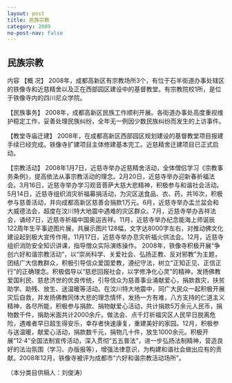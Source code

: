 ```yaml
---
layout: post
title: 民族宗教
category: 2009
no-post-nav: false
---
```


##  民族宗教

内容
【概  况】  2008年，成都高新区有宗教场所3个，有位于石羊街道办事处辖区的铁像寺和近慈精舍以及正在西部园区建设中的基督教堂。有宗教院校1所，是位于铁像寺内的四川尼众学院。
 
【民族事务】  2008年，成都高新区民族工作顺利开展。各街道办事处高度重视维护稳定工作，妥善处理民族纠纷，全年无一例因少数民族纠纷而发生的上访事件。
 
【教堂寺庙迁建】  2008年，在成都高新区西部园区规划建设的基督教堂项目报建手续已经完成。铁像寺扩建项目主体修建基本完工。近慈精舍迁建项目已正式启动。
                                    
【宗教活动】  2008年1月7日，近慈寺举办近慈精舍活动，全体僧侣学习《宗教事务条例》，提高依法从事宗教活动的理念。2月20日，近慈寺举办迎新春祈福法会。3月16日，近慈寺举办学习观音菩萨大慈大悲精神，积极参与和谐社会活动。5月14日，近慈寺组织消灾祈福募捐活动，为灾区送食品、衣、药，共16次，积极参与慈善活动，并向成都高新区慈善会捐款1万元。6月，近慈寺举办盂兰盆会和大威德法会，超度在汶川特大地震中遇难的灾区群众。7月，近慈寺举办吉祥法会，诵经7日，近慈寺祈福中国奥运吉祥。11月，近慈寺举办纪念能海上师诞辰122周年生平事迹图片展，共展示图片128幅，文字达8000字左右，对推动佛文化建设起到极大宣传作用。11月17日，近慈寺举办息灾祈福火供法会。12月，近慈寺组织消防安全知识讲课，指导僧众实际演练操作。
2008年，铁像寺积极开展“争创六好和谐宗教活动”，以“崇尚科学、关爱社会、弘扬正教、反对邪教”为主题，团结广大信教群众，积极引导信众爱国爱教，遵纪守法，树立“正知正见、正信正行”的正确理念。积极倡导以“慈悲回报社会，以学修净化心灵”的精神，发扬佛教爱国利民、慈悲济世的优良传统，引导信众为慈善事业涌献爱心，捐款救灾，扶贫助学、助残、放生、送温暖等活动。在汶川特大地震中，同广大民众一起积极开展灾后自救，并发扬佛教同体大悲的理念情怀，发扬一方有难，八方支持的仁道主义精神，各尽所能，积极参与捐款、捐物献爱心活动，共计捐款5万余元人民币，捐物数千件，捐助米面共计2000余斤。做法会、点千灯祈福灾区人民早日脱离危险，遇难者早日超生得安乐，幸存者快速康复，重建美好的家园。12月，积极参与送温暖，献爱心活动，捐款数千元，捐物几十件，放生1000余元。积极开展“12·4”全国法制宣传活动，深入贯彻“五五普法”，进一步弘扬法制精神，营造良好的法治氛围（学习、办版报等），增强法律意识，为构建和谐社会做出应有的贡献。2008年12月，铁像寺被评为成都市“六好和谐宗教活动场所”。
 
（本分类目供稿人：刘俊涛）